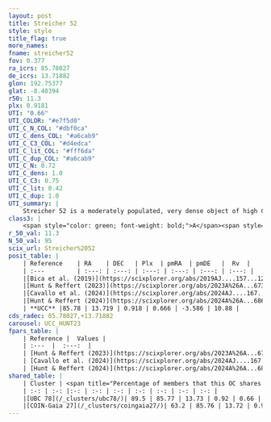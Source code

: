 ```yaml
---
layout: post
title: Streicher 52
style: style
title_flag: true
more_names: 
fname: streicher52
fov: 0.377
ra_icrs: 85.78027
de_icrs: 13.71882
glon: 192.75377
glat: -8.40394
r50: 11.3
plx: 0.9181
UTI: "0.66"
UTI_COLOR: "#e7f5d0"
UTI_C_N_COL: "#dbf0ca"
UTI_C_dens_COL: "#a6cab9"
UTI_C_C3_COL: "#d4edca"
UTI_C_lit_COL: "#fff6da"
UTI_C_dup_COL: "#a6cab9"
UTI_C_N: 0.72
UTI_C_dens: 1.0
UTI_C_C3: 0.75
UTI_C_lit: 0.42
UTI_C_dup: 1.0
UTI_summary: |
    Streicher 52 is a moderately populated, very dense object of high C3 quality. It is poorly studied in the literature. This object shares a large percentage of members with 2 later reported entries.
class3: |
    <span style="color: green; font-weight: bold;">A</span><span style="color: #FFC300; font-weight: bold;">B</span>
r_50_val: 11.3
N_50_val: 95
scix_url: Streicher%2052
posit_table: |
    | Reference    | RA    | DEC   | Plx  | pmRA  | pmDE   |  Rv  |
    | :---         | :---: | :---: | :---: | :---: | :---: | :---: |
    |[Bica et al. (2019)](https://scixplorer.org/abs/2019AJ....157...12B) | 85.757 | 13.704 | -- | -- | -- | -- |
    |[Hunt & Reffert (2023)](https://scixplorer.org/abs/2023A%26A...673A.114H) | 85.791 | 13.709 | 0.914 | 0.678 | -3.587 | 16.061 |
    |[Cavallo et al. (2024)](https://scixplorer.org/abs/2024AJ....167...12C) | 85.769 | 13.689 | 0.92 | -- | -- | -- |
    |[Hunt & Reffert (2024)](https://scixplorer.org/abs/2024A%26A...686A..42H) | 85.791 | 13.709 | 0.914 | 0.678 | -3.587 | 16.061 |
    | **UCC** |85.78 | 13.719 | 0.918 | 0.666 | -3.586 | 10.88 | 
cds_radec: 85.78027,+13.71882
carousel: UCC_HUNT23
fpars_table: |
    | Reference |  Values |
    | :---  |  :---:  |
    | [Hunt & Reffert (2023)](https://scixplorer.org/abs/2023A%26A...673A.114H) | `AV50=1.487, diffAV50=1.041, MOD50=10.038, logAge50=8.557` |
    | [Cavallo et al. (2024)](https://scixplorer.org/abs/2024AJ....167...12C) | `AV50=1.73, dMod50=10.27, logAge50=8.65, [Fe/H]50=0.16` |
    | [Hunt & Reffert (2024)](https://scixplorer.org/abs/2024A%26A...686A..42H) | `MassJ=264.879` |
shared_table: |
    | Cluster | <span title="Percentage of members that this OC shares with the ones listed">%</span>   | RA   | DEC   | Plx   | pmRA  | pmDE  | Rv | UTI |
    | :-: | :-: |:-: | :-: | :-: | :-: | :-: | :-: | :-: |
    |[UBC 78](/_clusters/ubc78/)| 89.5 | 85.77 | 13.73 | 0.92 | 0.66 | -3.59 | 12.49 |0.03 |
    |[COIN-Gaia 27](/_clusters/coingaia27/)| 63.2 | 85.76 | 13.72 | 0.93 | 0.67 | -3.6 | 12.49 |0.0 |
---
```

